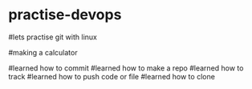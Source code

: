 # practise-devops
#lets practise git with linux

#making a calculator 


#learned how to commit 
#learned how to make a repo
#learned how to track
#learned how to push code or file
#learned how to clone

